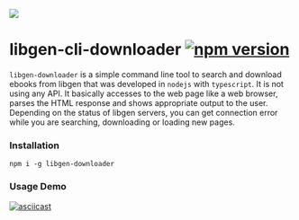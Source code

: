![](https://raw.githubusercontent.com/obsfx/libgen-cli-downloader/master/logo.jpg)

# libgen-cli-downloader [![npm version](https://badge.fury.io/js/libgen-downloader.svg)](https://badge.fury.io/js/libgen-downloader)

`libgen-downloader` is a simple command line tool to search and download ebooks from libgen that was developed in `nodejs` with `typescript`. It is not using any API. It basically accesses to the web page like a web browser, parses the HTML response and shows appropriate output to the user. Depending on the status of libgen servers, you can get connection error while you are searching, downloading or loading new pages.

### Installation

```
npm i -g libgen-downloader
```

### Usage Demo

[![asciicast](https://asciinema.org/a/6dtvShb0S4uk8BZASThl3a8Wt.svg)](https://asciinema.org/a/6dtvShb0S4uk8BZASThl3a8Wt)